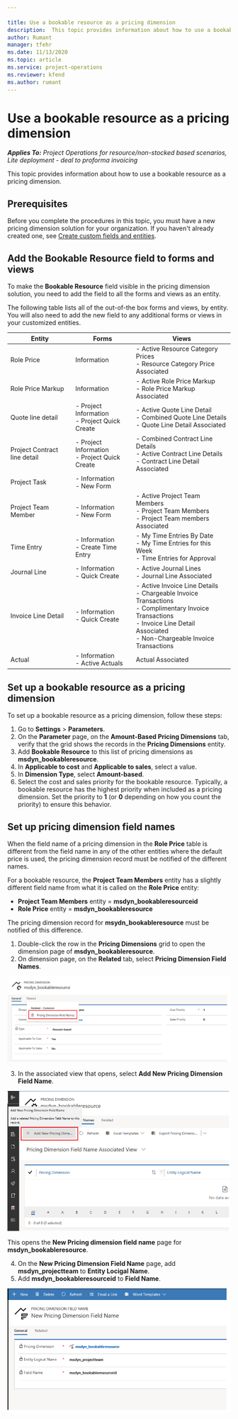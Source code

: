 ```yaml
--- 

title: Use a bookable resource as a pricing dimension
description:  This topic provides information about how to use a bookable resource as a pricing dimension.
author: Rumant
manager: tfehr 
ms.date: 11/13/2020  
ms.topic: article 
ms.service: project-operations 
ms.reviewer: kfend 
ms.author: rumant 
--- 
```


# Use a bookable resource as a pricing dimension

 _**Applies To:** Project Operations for resource/non-stocked based scenarios, Lite deployment - deal to proforma invoicing_ 

This topic provides information about how to use a bookable resource as a pricing dimension. 

## Prerequisites
Before you complete the procedures in this topic, you must have a new pricing dimension solution for your organization. If you haven't already created one, see [Create custom fields and entities](create-custom-fields-entities-pricing-dimensions.md).

## Add the Bookable Resource field to forms and views
To make the **Bookable Resource** field visible in the pricing dimension solution, you need to add the field to all the forms and views as an entity.

The following table lists all of the out-of-the box forms and views, by entity. You will also need to add the new field to any additional forms or views in your customized entities.

|   Entity        | Forms   |Views        |
| ------------------------------|---------------------------------|----------------------------------|
|  Role Price| Information | - Active Resource Category Prices<br> - Resource Category Price Associated |
|  Role Price Markup| Information| - Active Role Price Markup<br>- Role Price Markup Associated |
|  Quote line detail| - Project Information<br>- Project Quick Create| - Active Quote Line Detail<br>- Combined Quote Line Details<br>- Quote Line Detail Associated |
|  Project Contract line detail| - Project Information<br>- Project Quick Create| - Combined Contract Line Details<br>- Active Contract Line Details<br>- Contract Line Detail Associated |
|  Project Task| - Information<br>- New Form| &nbsp; |
|  Project Team Member| - Information<br>- New Form| - Active Project Team Members<br>- Project Team Members<br>- Project Team members Associated |
|  Time Entry| - Information<br>- Create Time Entry| - My Time Entries By Date<br>- My Time Entries for this Week<br>- Time Entries for Approval|
|  Journal Line| - Information<br>- Quick Create| - Active Journal Lines<br>- Journal Line Associated |
|  Invoice Line Detail| - Information<br>- Quick Create| - Active Invoice Line Details<br>- Chargeable Invoice Transactions<br>- Complimentary Invoice Transactions<br>- Invoice Line Detail Associated <br>- Non-Chargeable Invoice Transactions|
|  Actual| - Information<br>- Active Actuals| Actual Associated |

## Set up a bookable resource as a pricing dimension
To set up a bookable resource as a pricing dimension, follow these steps:

1. Go to **Settings** > **Parameters**. 
2. On the **Parameter** page, on the **Amount-Based Pricing Dimensions** tab, verify that the grid shows the records in the **Pricing Dimensions** entity. 
2. Add **Bookable Resource** to this list of pricing dimensions as **msdyn_bookableresource**. 
3. In **Applicable to cost** and **Applicable to sales**, select a value.
4. In **Dimension Type**, select **Amount-based**. 
5. Select the cost and sales priority for the bookable resource. Typically, a bookable resource has the highest priority when included as a pricing dimension. Set the priority to **1** (or **0** depending on how you count the priority) to ensure this behavior.

## Set up pricing dimension field names

When the field name of a pricing dimension in the **Role Price** table is different from the field name in any of the other entities where the default price is used, the pricing dimension record must be notified of the different names.  

For a bookable resource, the **Project Team Members** entity has a slightly different field name from what it is called on the **Role Price** entity: 

 - **Project Team Members** entity = **msdyn_bookableresourceid**
 - **Role Price** entity = **msdyn_bookableresource**

The pricing dimension record for **msydn_bookableresource** must be notified of this difference.

1. Double-click the row in the **Pricing Dimensions** grid to open the dimension page of **msdyn_bookableresource**.
2. On dimension page, on the **Related** tab, select **Pricing Dimension Field Names**.

  ![Pricing dimension field names tab](media/PD-fieldname.png)

3. In the associated view that opens, select **Add New Pricing Dimension Field Name**.

  ![Add New Pricing Dimension Field Names](media/Add-NewPD-fieldname.png)

  This opens the **New Pricing dimension field name** page for **msdyn_bookableresource**. 

4. On the **New Pricing Dimension Field Name** page, add **msdyn_projectteam** to **Entity Locigal Name**.
5. Add  **msdyn_bookableresourceid** to **Field Name**.

 ![New Pricing dimension field name form](media/PD-fieldname-Added.png)
